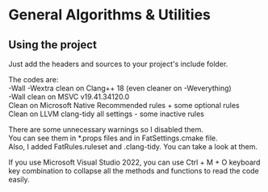 # General Algorithms & Utilities

Using the project
-----------------
Just add the headers and sources to your project's include folder.

The codes are:\
-Wall -Wextra clean on Clang++ 18 (even cleaner on -Weverything)\
-Wall clean on MSVC v19.41.34120.0\
Clean on Microsoft Native Recommended rules + some optional rules\
Clean on LLVM clang-tidy all settings - some inactive rules

There are some unnecessary warnings so I disabled them.\
You can see them in *.props files and in FatSettings.cmake file.\
Also, I added FatRules.ruleset and .clang-tidy. You can take a look at them.

If you use Microsoft Visual Studio 2022, you can use Ctrl + M + O keyboard key combination to collapse all the methods and functions to read the code easily.

